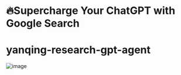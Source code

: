 # 🔥Supercharge Your ChatGPT with Google Search
# yanqing-research-gpt-agent
![image](https://github.com/Yanqing-Jiang/yanqing-research-gpt-agent/assets/94762357/73900f47-27d1-4599-8aab-d64dee678566)
